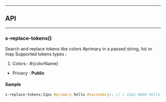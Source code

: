 


-----------------------------
## API
-----------------------------

### s-replace-tokens()
Search and replace tokens like colors #primary in a passed string, list or map
Supported tokens types :
1. Colors : #{colorName}

- Privacy : **Public**




#### Sample
```scss
s-replace-tokens(12px #primary hello #secondary); // > 12px #ddd hello #fff;

```


